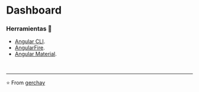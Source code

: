# Dashboard 

### Herramientas 🚀
- [Angular CLI](https://cli.angular.io/).
- [AngularFire](https://github.com/angular/angularfire).
- [Angular Material](https://material.angular.io/).


<br/> 

---

⭐️ From [gerchay](https://github.com/gerchay)
